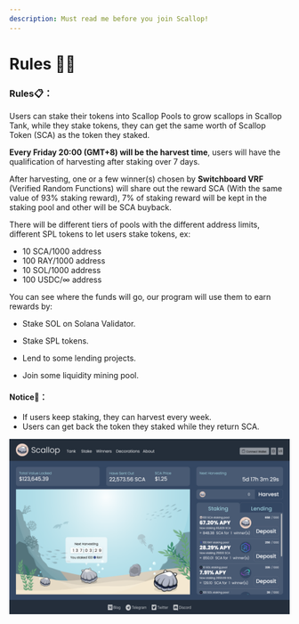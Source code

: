 ```yaml
---
description: Must read me before you join Scallop!
---
```


# Rules 👩‍🏫

### Rules📋**：**

Users can stake their tokens into Scallop Pools to grow scallops in Scallop Tank, while they stake tokens, they can get the same worth of Scallop Token \(SCA\) as the token they staked.

**Every Friday 20:00 \(GMT+8\) will be the harvest time**, users will have the qualification of harvesting after staking over 7 days.

After harvesting, one or a few winner\(s\) chosen by **Switchboard VRF** \(Verified Random Functions\) will share out the reward SCA \(With the same value of 93% staking reward\), 7% of staking reward will be kept in the staking pool and other will be SCA buyback.


There will be different tiers of pools with the different address limits, different SPL tokens to let users stake tokens, ex:

* 10 SCA/1000 address
* 100 RAY/1000 address
* 10 SOL/1000 address
* 100 USDC/∞ address

You can see where the funds will go, our program will use them to earn rewards by:

* Stake SOL on Solana Validator.
* 
  Stake SPL tokens.

* 
  Lend to some lending projects.

* 
  Join some liquidity mining pool.

#### Notice🔎**：**

* If users keep staking, they can harvest every week.
* 
  Users can get back the token they staked while they return SCA.



![](.gitbook/assets/image%20%2817%29.png)

  




